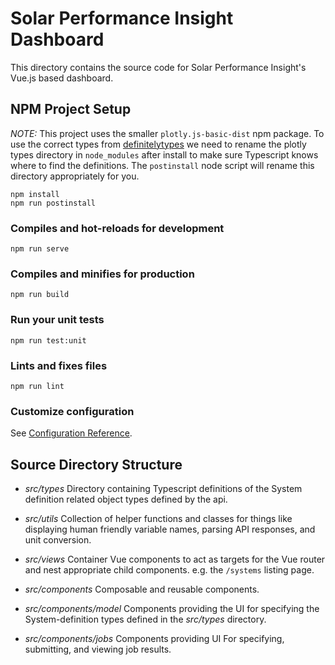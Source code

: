 # Solar Performance Insight Dashboard

This directory contains the source code for Solar Performance Insight's
Vue.js based dashboard.

## NPM Project Setup
*NOTE:* This project uses the smaller `plotly.js-basic-dist` npm package. To
use the correct types from [definitelytypes](https://github.com/DefinitelyTyped/DefinitelyTyped) we
need to rename the plotly types directory in `node_modules` after install to
make sure Typescript knows where to find the definitions. The `postinstall`
node script will rename this directory appropriately for you.
```
npm install
npm run postinstall
```

### Compiles and hot-reloads for development
```
npm run serve
```

### Compiles and minifies for production
```
npm run build
```

### Run your unit tests
```
npm run test:unit
```

### Lints and fixes files
```
npm run lint
```

### Customize configuration
See [Configuration Reference](https://cli.vuejs.org/config/).

## Source Directory Structure

- *src/types*
 Directory containing Typescript definitions of the System definition related
 object types defined by the api.

- *src/utils*
 Collection of helper functions and classes for things like displaying
 human friendly variable names, parsing API responses, and unit conversion.

- *src/views*
 Container Vue components to act as targets for the Vue router and nest
 appropriate child components. e.g. the `/systems` listing page.

- *src/components*
 Composable and reusable components.

- *src/components/model*
 Components providing the UI for specifying the System-definition types defined
 in the *src/types* directory.

- *src/components/jobs*
 Components providing UI For specifying, submitting, and viewing job results.
